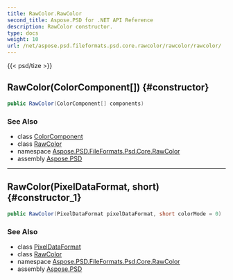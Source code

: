 ```yaml
---
title: RawColor.RawColor
second_title: Aspose.PSD for .NET API Reference
description: RawColor constructor. 
type: docs
weight: 10
url: /net/aspose.psd.fileformats.psd.core.rawcolor/rawcolor/rawcolor/
---
```

{{< psd/tize >}}
## RawColor(ColorComponent[]) {#constructor}

```csharp
public RawColor(ColorComponent[] components)
```

### See Also

* class [ColorComponent](../../colorcomponent/)
* class [RawColor](../)
* namespace [Aspose.PSD.FileFormats.Psd.Core.RawColor](../../rawcolor/)
* assembly [Aspose.PSD](../../../)

---

## RawColor(PixelDataFormat, short) {#constructor_1}

```csharp
public RawColor(PixelDataFormat pixelDataFormat, short colorMode = 0)
```

### See Also

* class [PixelDataFormat](../../../aspose.psd/pixeldataformat/)
* class [RawColor](../)
* namespace [Aspose.PSD.FileFormats.Psd.Core.RawColor](../../rawcolor/)
* assembly [Aspose.PSD](../../../)


